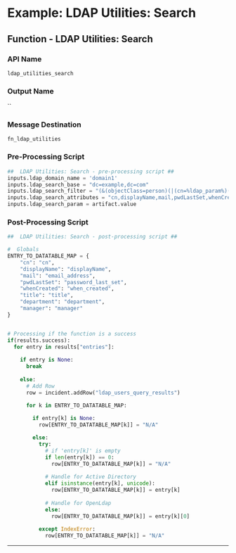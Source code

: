 <!--
    DO NOT MANUALLY EDIT THIS FILE
    THIS FILE IS AUTOMATICALLY GENERATED WITH resilient-circuits codegen
-->

# Example: LDAP Utilities: Search

## Function - LDAP Utilities: Search

### API Name
`ldap_utilities_search`

### Output Name
``

### Message Destination
`fn_ldap_utilities`

### Pre-Processing Script
```python
##  LDAP Utilities: Search - pre-processing script ##
inputs.ldap_domain_name = 'domain1'
inputs.ldap_search_base = "dc=example,dc=com"
inputs.ldap_search_filter = "(&(objectClass=person)(|(cn=%ldap_param%)(mail=%ldap_param%)))"
inputs.ldap_search_attributes = "cn,displayName,mail,pwdLastSet,whenCreated,title,department,userAccountControl,manager,distinguishedName"
inputs.ldap_search_param = artifact.value
```

### Post-Processing Script
```python
##  LDAP Utilities: Search - post-processing script ##

#  Globals
ENTRY_TO_DATATABLE_MAP = {
    "cn": "cn",
    "displayName": "displayName",
    "mail": "email_address",
    "pwdLastSet": "password_last_set",
    "whenCreated": "when_created",
    "title": "title",
    "department": "department",
    "manager": "manager"
}


# Processing if the function is a success
if(results.success):
  for entry in results["entries"]:
    
    if entry is None:
      break
    
    else:
      # Add Row
      row = incident.addRow("ldap_users_query_results")
      
      for k in ENTRY_TO_DATATABLE_MAP:

        if entry[k] is None:
          row[ENTRY_TO_DATATABLE_MAP[k]] = "N/A"

        else:
          try:
            # if 'entry[k]' is empty
            if len(entry[k]) == 0:
              row[ENTRY_TO_DATATABLE_MAP[k]] = "N/A"
            
            # Handle for Active Directory
            elif isinstance(entry[k], unicode):
              row[ENTRY_TO_DATATABLE_MAP[k]] = entry[k]
            
            # Handle for OpenLdap
            else:
              row[ENTRY_TO_DATATABLE_MAP[k]] = entry[k][0]
          
          except IndexError:
            row[ENTRY_TO_DATATABLE_MAP[k]] = "N/A"
```

---

